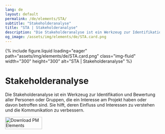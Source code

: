 ```yaml
---
lang: de
layout: default
permalink: /de/elements/STA/
subtitle: "Stakeholderanalyse"
title: "STA | Stakeholderanalyse"
description: "Die Stakeholderanalyse ist ein Werkzeug zur Identifikation und Bewertung aller Personen oder Gruppen, die ein Interesse am Projekt haben oder davon betroffen sind. Sie hilft, deren Einfluss und Interessen zu verstehen und die Kommunikation zu verbessern."
og_image: /assets/img/elements/de/STA.card.png
---
```


{% include figure.liquid loading="eager" path="assets/img/elements/de/STA.card.png" class="img-fluid" width="300" height="300" alt="STA | Stakeholderanalyse" %}

# Stakeholderanalyse

Die Stakeholderanalyse ist ein Werkzeug zur Identifikation und Bewertung aller Personen oder Gruppen, die ein Interesse am Projekt haben oder davon betroffen sind. Sie hilft, deren Einfluss und Interessen zu verstehen und die Kommunikation zu verbessern.

<a href="https://apps.apple.com/app/apple-store/id6738084498?pt=127441684&ct=website&mt=8">
  <img src="{{ "assets/img/en/appstore.png" | relative_url }}" width="120" height="40" alt="Download PM Elements">
</a>
